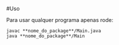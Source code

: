 #Uso

Para usar qualquer programa apenas rode:

```
javac **nome_do_package**/Main.java
java **nome_do_package**/Main
```
